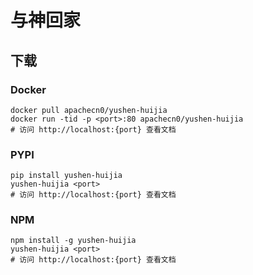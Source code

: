 # 与神回家

## 下载

### Docker

```
docker pull apachecn0/yushen-huijia
docker run -tid -p <port>:80 apachecn0/yushen-huijia
# 访问 http://localhost:{port} 查看文档
```

### PYPI

```
pip install yushen-huijia
yushen-huijia <port>
# 访问 http://localhost:{port} 查看文档
```

### NPM

```
npm install -g yushen-huijia
yushen-huijia <port>
# 访问 http://localhost:{port} 查看文档
```